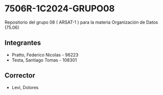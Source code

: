 # 7506R-1C2024-GRUPO08
Repositorio del grupo 08 ( ARSAT-1 ) para la materia Organización de Datos (75.06)

## Integrantes
- Pratto, Federico Nicolas - 96223
- Testa, Santiago Tomas - 108301

## Corrector
- Levi, Dolores
